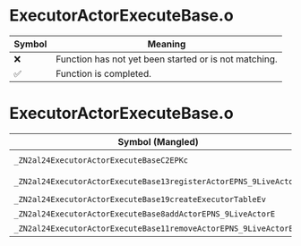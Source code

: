 # ExecutorActorExecuteBase.o
| Symbol | Meaning 
| ------------- | ------------- 
| :x: | Function has not yet been started or is not matching. 
| :white_check_mark: | Function is completed. 


# ExecutorActorExecuteBase.o
| Symbol (Mangled) | Symbol (Demangled) | Decompiled? |
| ------------- |  ------------- | ------------- |
| `_ZN2al24ExecutorActorExecuteBaseC2EPKc` | `al::ExecutorActorExecuteBase::ExecutorActorExecuteBase(char const*)` | :white_check_mark: |
| `_ZN2al24ExecutorActorExecuteBase13registerActorEPNS_9LiveActorE` | `al::ExecutorActorExecuteBase::registerActor(al::LiveActor *)` | :white_check_mark: |
| `_ZN2al24ExecutorActorExecuteBase19createExecutorTableEv` | `al::ExecutorActorExecuteBase::createExecutorTable(void)` | :white_check_mark: |
| `_ZN2al24ExecutorActorExecuteBase8addActorEPNS_9LiveActorE` | `al::ExecutorActorExecuteBase::addActor(al::LiveActor *)` | :white_check_mark: |
| `_ZN2al24ExecutorActorExecuteBase11removeActorEPNS_9LiveActorE` | `al::ExecutorActorExecuteBase::removeActor(al::LiveActor *)` | :white_check_mark: |
